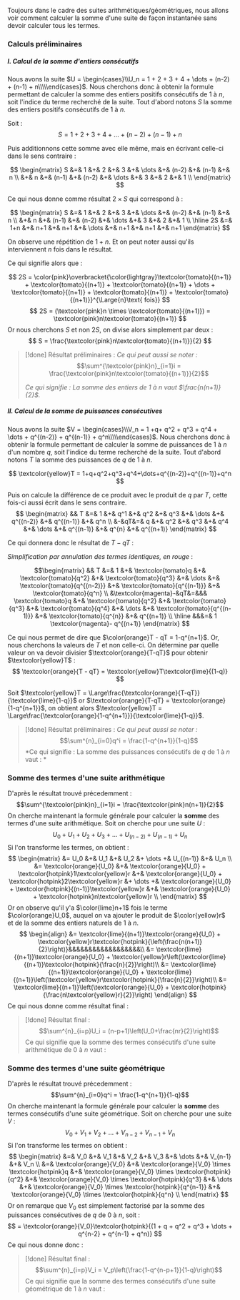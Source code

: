 Toujours dans le cadre des suites arithmétiques/géométriques, nous allons voir comment calculer la somme d'une suite de façon instantanée sans devoir calculer tous les termes.

### Calculs préliminaires

##### I. Calcul de la somme d'entiers consécutifs

Nous avons la suite $U = \begin{cases}\\U_n = 1 + 2 + 3 + 4 + \dots + (n-2) + (n-1) + n\\\\\end{cases}$. Nous cherchons donc à obtenir la formule permettant de calculer la somme des entiers positifs consécutifs de 1 à $n$, soit l'indice du terme recherché de la suite. Tout d'abord notons $S$ la somme des entiers positifs consécutifs de 1 à $n$.

Soit : 
$$
S = 1+2+3+4+\dots+(n-2)+(n-1)+n
$$

Puis additionnons cette somme avec elle même, mais en écrivant celle-ci dans le sens contraire :

$$
\begin{matrix}
S &=& 1 &+& 2 &+& 3 &+& \dots &+& (n-2) &+& (n-1) &+& n \\
&+& n &+& (n-1) &+& (n-2) &+& \dots &+& 3 &+& 2 &+& 1 \\
\end{matrix}
$$

Ce qui nous donne comme résultat $2\times S$ qui correspond à : 

$$
\begin{matrix}
S &=& 1 &+& 2 &+& 3 &+& \dots &+& (n-2) &+& (n-1) &+& n \\
&+& n &+& (n-1) &+& (n-2) &+& \dots &+& 3 &+& 2 &+& 1 \\ \hline
2S &=& 1+n &+& n+1 &+& n+1 &+& \dots &+& n+1 &+& n+1 &+& n+1
\end{matrix}
$$

On observe une répétition de $1+n$. Et on peut noter aussi qu'ils interviennent $n$ fois dans le résultat.

Ce qui signifie alors que :

$$
2S = \color{pink}\overbracket{\color{lightgray}\textcolor{tomato}{(n+1)} + \textcolor{tomato}{(n+1)} + \textcolor{tomato}{(n+1)} + \dots + \textcolor{tomato}{(n+1)} + \textcolor{tomato}{(n+1)} + \textcolor{tomato}{(n+1)}}^{\Large{n}\text{ fois}}
$$
$$
2S = (\textcolor{pink}n \times \textcolor{tomato}{(n+1)}) = \textcolor{pink}n\textcolor{tomato}{(n+1)}
$$
Or nous cherchons $S$ et non $2S$, on divise alors simplement par deux : 
$$
S = \frac{\textcolor{pink}n\textcolor{tomato}{(n+1)}}{2} 
$$
>[!done] Résultat préliminaires : 
>*Ce qui peut aussi se noter :* 
> $$\sum^{\textcolor{pink}n}_{i=1}i = \frac{\textcolor{pink}n\textcolor{tomato}{(n+1)}}{2}$$
> 
> *Ce qui signifie : La somme des entiers de 1 à $n$ vaut $\frac{n(n+1)}{2}$.*

##### II. Calcul de la somme de puissances consécutives

Nous avons la suite $V = \begin{cases}\\V_n = 1 +q+ q^2 + q^3 + q^4 + \dots + q^{(n-2)} + q^{(n-1)} + q^n\\\\\end{cases}$. Nous cherchons donc à obtenir la formule permettant de calculer la somme de puissances de 1 à $n$ d'un nombre $q$, soit l'indice du terme recherché de la suite. Tout d'abord notons $T$ la somme des puissances de $q$ de 1 à $n$.

$$
\textcolor{yellow}T = 1+q+q^2+q^3+q^4+\dots+q^{(n-2)}+q^{(n-1)}+q^n
$$

Puis on calcule la différence de ce produit avec le produit de $q$ par $T$, cette fois-ci aussi écrit dans le sens contraire.
$$
\begin{matrix}
&& T &=& 1 &+& q^1 &+& q^2 &+& q^3 &+& \dots &+& q^{(n-2)} &+& q^{(n-1)} &+& q^n \\
&-&qT&=& q &+& q^2 &+& q^3 &+& q^4 &+& \dots &+& q^{(n-1)} &+& q^{n} &+& q^{(n+1)}
\end{matrix}
$$

Ce qui donnera donc le résultat de $T - qT$ :

*Simplification par annulation des termes identiques, en rouge* :

$$\begin{matrix}
&& T &=& 1 &+& \textcolor{tomato}q &+& \textcolor{tomato}{q^2} &+& \textcolor{tomato}{q^3} &+& \dots &+& \textcolor{tomato}{q^{(n-2)}} &+& \textcolor{tomato}{q^{(n-1)}} &+& \textcolor{tomato}{q^n} \\
&\textcolor{magenta}-&qT&=&&& \textcolor{tomato}q &+& \textcolor{tomato}{q^2} &+& \textcolor{tomato}{q^3} &+& \textcolor{tomato}{q^4} &+& \dots &+& \textcolor{tomato}{q^{(n-1)}} &+& \textcolor{tomato}{q^{n}} &+& q^{(n+1)} \\ \hline
&&&=& 1 \textcolor{magenta}- q^{(n+1)}
\end{matrix}
$$

Ce qui nous permet de dire que $\color{orange}T - qT = 1-q^{n+1}$. Or, nous cherchons la valeurs de $T$ et non celle-ci. 
On détermine par quelle valeur on va devoir divisier $\textcolor{orange}{T-qT}$ pour obtenir $\textcolor{yellow}T$ :
$$
\textcolor{orange}{T - qT} = \textcolor{yellow}T\textcolor{lime}{(1-q)}
$$

Soit $\textcolor{yellow}T = \Large\frac{\textcolor{orange}{T-qT}}{\textcolor{lime}{1-q}}$ or $\textcolor{orange}{T-qT} = \textcolor{orange}{1-q^{n+1}}$, on obtient alors $\textcolor{yellow}T = \Large\frac{\textcolor{orange}{1-q^{n+1}}}{\textcolor{lime}{1-q}}$.

>[!done] Résultat préliminaires : 
>*Ce qui peut aussi se noter :* $$\sum^{n}_{i=0}q^i = \frac{1-q^{n+1}}{1-q}$$
> *Ce qui signifie : La somme des puissances consécutifs de $q$ de $1$ à $n$ vaut : *

### Somme des termes d'une suite arithmétique

D'après le résultat trouvé précedemment : $$\sum^{\textcolor{pink}n}_{i=1}i = \frac{\textcolor{pink}n(n+1)}{2}$$
On cherche maintenant la formule générale pour calculer la **somme** des termes d'une suite arithmétique.
Soit on cherche pour une suite $U$ :
$$
U_0 + U_1 + U_2 + U_3 + \dots + U_{(n-2)} + U_{(n-1)} + U_n
$$
Si l'on transforme les termes, on obtient :
$$
\begin{matrix}
&= U_0 &+& U_1     &+& U_2      &+ \dots +& U_{(n-1)}    &+& U_n \\
&= \textcolor{orange}{U_0} &+& \textcolor{orange}{U_0} + \textcolor{hotpink}1\textcolor{yellow}r &+& \textcolor{orange}{U_0} + \textcolor{hotpink}2\textcolor{yellow}r &+ \dots +& \textcolor{orange}{U_0} + \textcolor{hotpink}{(n-1)}\textcolor{yellow}r &+& \textcolor{orange}{U_0} + \textcolor{hotpink}n\textcolor{yellow}r \\
\end{matrix}
$$
Or on observe qu'il y'a $\color{lime}n+1$ fois le terme $\color{orange}U_0$, auquel on va ajouter le produit de $\color{yellow}r$ et de la somme des entiers naturels de $1$ à $n$. 
$$
\begin{align}
&= \textcolor{lime}{(n+1)}\textcolor{orange}{U_0} + \textcolor{yellow}r\textcolor{hotpink}{\left(\frac{n(n+1)}{2}\right)}&&&&&&&&&&&&&&&&&&\\
&= \textcolor{lime}{(n+1)}\textcolor{orange}{U_0} + \textcolor{yellow}r\left(\textcolor{lime}{(n+1)}\textcolor{hotpink}{\frac{n}{2}}\right)\\
&= \textcolor{lime}{(n+1)}\textcolor{orange}{U_0} + \textcolor{lime}{(n+1)}\left(\textcolor{yellow}r\textcolor{hotpink}{\frac{n}{2}}\right)\\ 
&= \textcolor{lime}{(n+1)}\left(\textcolor{orange}{U_0} + \textcolor{hotpink}{\frac{n\textcolor{yellow}r}{2}}\right)
\end{align}
$$
Ce qui nous donne comme résultat final :

>[!done] Résultat final : 
>$$\sum^{n}_{i=p}U_i = (n-p+1)\left(U_0+\frac{nr}{2}\right)$$
>Ce qui signifie que la somme des termes consécutifs d'une suite arithmétique de $0$ à $n$ vaut :

### Somme des termes d'une suite géométrique

D'après le résultat trouvé précedemment : 
$$\sum^{n}_{i=0}q^i = \frac{1-q^{n+1}}{1-q}$$
On cherche maintenant la formule générale pour calculer la **somme** des termes consécutifs d'une suite géométrique.
Soit on cherche pour une suite $V$ :
$$
V_0 + V_1 + V_2 + \dots + V_{n-2} + V_{n-1} + V_n
$$
Si l'on transforme les termes on obtient : 
$$
\begin{matrix}
&=& V_0 &+& V_1 &+& V_2 &+& V_3 &+& \dots &+& V_{n-1} &+& V_n \\
&=& \textcolor{orange}{V_0} &+& \textcolor{orange}{V_0} \times \textcolor{hotpink}q &+& \textcolor{orange}{V_0} \times \textcolor{hotpink}{q^2} &+& \textcolor{orange}{V_0} \times \textcolor{hotpink}{q^3} &+& \dots &+& \textcolor{orange}{V_0} \times \textcolor{hotpink}{q^{n-1}} &+& \textcolor{orange}{V_0} \times \textcolor{hotpink}{q^n} \\
\end{matrix}
$$
Or on remarque que $V_0$ est simplement factorisé par la somme des puissances consécutives de $q$ de $0$ à $n$, soit : 
$$
= \textcolor{orange}{V_0}\textcolor{hotpink}{(1 + q + q^2 + q^3 + \dots + q^{n-2} + q^{n-1} + q^n)}
$$
Ce qui nous donne donc : 

>[!done] Résultat final : 
>$$\sum^{n}_{i=p}V_i = V_p\left(\frac{1-q^{n-p+1}}{1-q}\right)$$
>Ce qui signifie que la somme des termes consécutifs d'une suite géométrique de $1$ à $n$ vaut :